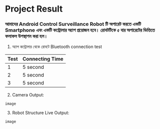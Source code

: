 # Project Result

### আমাদের Android Control Surveillance Robot টি অপারেট করতে একটি Smartphone এবং একটি কন্ট্রোলার অ্যাপ প্রয়োজন হবে। রোবটটিকে ৫ বার অপারেটের ভিত্তিতে ফলাফল উপস্থাপন করা হল।


1) অ্যাপ কন্ট্রোলার থেকে রোবটে Bluetooth connection test

| Test | Connecting Time |
| :-------- | :------- |
| 1 | 5 second |
| 2 | 5 second |
| 3 | 5 second |

2) Camera Output:
```
image
```

3) Robot Structure Live Output:
```
image
```
